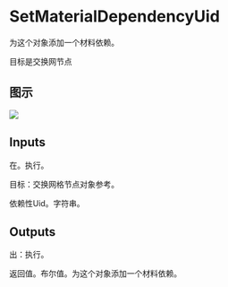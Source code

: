 # SetMaterialDependencyUid

为这个对象添加一个材料依赖。

目标是交换网节点

## 图示

![]($-20221218-19323777.png)

## Inputs

在。执行。

目标：交换网格节点对象参考。

依赖性Uid。字符串。  

## Outputs

出：执行。

返回值。布尔值。为这个对象添加一个材料依赖。
